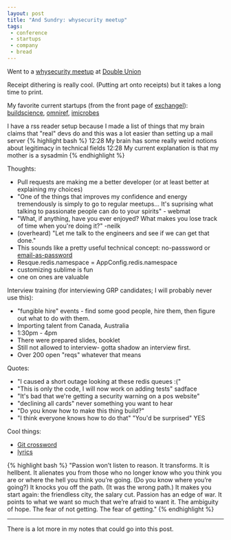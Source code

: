 ```yaml
---
layout: post
title: "And Sundry: whysecurity meetup"
tags:
 - conference
 - startups
 - company
 - bread
---
```


Went to a [whysecurity meetup](https://tinyletter.com/whysecuritysf/letters/reminder-whysecurity-saturday-at-du-2-4pm) at [Double Union](https://www.doubleunion.org/)

Receipt dithering is really cool. (Putting art onto receipts) but it takes a long time to print.

My favorite current startups (from the front page of [exchangel](http://exchangel.co/)): [buildscience](http://buildscience.com/), [omniref](https://www.omniref.com/), [imicrobes](http://www.imicrobes.com/)


I have a rss reader setup because I made a list of things that my brain claims that "real" devs do and this was a lot easier than setting up a mail server
{% highlight bash %}
12:28 My brain has some really weird notions about legitimacy in technical fields
12:28 My current explanation is that my mother is a sysadmin
{% endhighlight %}

Thoughts:

- Pull requests are making me a better developer (or at least better at explaining my choices)
- "One of the things that improves my confidence and energy tremendously is simply to go to regular meetups... It's suprising what talking to passionate people can do to your spirits" - webmat
- "What, if anything, have you ever enjoyed? What makes you lose track of time when you're doing it?" -neilk
- (overheard) "Let me talk to the engineers and see if we can get that done."
- This sounds like a pretty useful technical concept: no-passsword or [email-as-password](https://nopassword.alexsmolen.com/)
- Resque.redis.namespace = AppConfig.redis.namespace
- customizing sublime is fun
- one on ones are valuable

Interview training (for interviewing GRP candidates; I will probably never use this):

- "fungible hire" events - find some good people, hire them, then figure out what to do with them.
- Importing talent from Canada, Australia
- 1:30pm - 4pm
- There were prepared slides, booklet
- Still not allowed to interview- gotta shadow an interview first.
- Over 200 open "reqs" whatever that means

Quotes:

- "I caused a short outage looking at these redis queues :("
- "This is only the code, I will now work on adding tests" sadface
- "It's bad that we're getting a security warning on a pos website"
- "declining all cards" never something you want to hear
- "Do you know how to make this thing build?"
- "I think everyone knows how to do that" "You'd be surprised" YES

Cool things:

* [Git crossword](http://thorehusfeldt.net/2015/04/03/conflicting-git-merge-runs-for-several-minutes-35/)
* [lyrics](http://justinemusk.com/2015/04/20/passion-isnt-nice-it-is-the-mark-of-lovers-rebels/)

{% highlight bash %}
"Passion won’t listen to reason. It transforms. It is hellbent.
It alienates you from those who no longer know who you think you are or where the hell you think you’re going.
(Do you know where you’re going?)
It knocks you off the path. (It was the wrong path.)
It makes you start again: the friendless city, the salary cut.
Passion has an edge of war. It points to what we want so much that we’re afraid to want it. The ambiguity of hope. The fear of not getting. The fear of getting."
{% endhighlight %}


----

There is a lot more in my notes that could go into this post.
